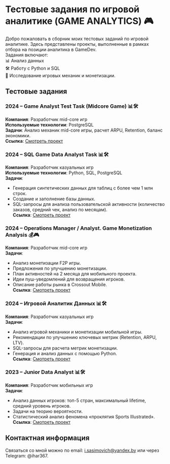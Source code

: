 # Тестовые задания по игровой аналитике (GAME ANALYTICS) 🎮

Добро пожаловать в сборник моих тестовых заданий по игровой аналитике. Здесь представлены проекты, выполненные в рамках отбора на позиции аналитика в GameDev.  
Задания включают:  
📊 Анализ данных  
🛠️ Работу с Python и SQL  
🎯 Исследование игровых механик и монетизации.

## Тестовые задания

### 2024 – Game Analyst Test Task (Midcore Game) 📊🛠️  
**Компания**: Разработчик mid-core игр  
**Используемые технологии**: PostgreSQL  
**Задачи**: Анализ механик mid-core игры, расчет ARPU, Retention, баланс экономики.  
**Ссылка**: [Смотреть проект](https://github.com/i-sasimovich/Test-tasks/tree/main/GameDev.Game_Analytics-Test-tasks/2024_Game_Analyst_Test_Task___Midcore_game_Analysis)

### 2024 – SQL Game Data Analyst Task  📊🛠️
**Компания**: Разработчик казуальных игр  
**Используемые технологии**: Python, SQL, PostgreSQL  
**Задачи**:  
* Генерация синтетических данных для таблиц с более чем 1 млн строк.
* Создание и заполнение базы данных.
* SQL-запросы для анализа пользовательской активности (количество заказов, средний чек, анализ по месяцам).  
**Ссылка**: [Смотреть проект](https://github.com/i-sasimovich/Test-tasks/tree/main/GameDev.Game_Analytics-Test-tasks/2024_SQL_Game_Data_Analyst_Task)

### 2024 – Operations Manager / Analyst. Game Monetization Analysis 💰🎮
**Компания**: Разработчик mid-core игр  
**Задачи**:  
* Анализ монетизации F2P игры.
* Предложения по улучшению монетизации.
* План активностей на 2 месяца для мобильного проекта.
* Идеи пуш-уведомлений для возвращения игроков.
* Описание работы рынка в Crossout Mobile.  
**Ссылка**: [Смотреть проект](https://github.com/i-sasimovich/Test-tasks/tree/main/GameDev.Game_Analytics-Test-tasks/2024_Operations_Manager_Game_Monetization_Analysis)

### 2024 – Игровой Аналитик Данных  📊🛠️
**Компания**: Разработчик казуальных игр  
**Задачи**:  
* Анализ игровой механики и монетизации мобильной игры.
* Рекомендации по улучшению ключевых метрик (Retention, ARPU, LTV).
* SQL-запросы для расчета метрик монетизации.
* Генерация и анализ данных с помощью Python.  
**Ссылка**: [Смотреть проект](https://github.com/i-sasimovich/Test-tasks/tree/main/GameDev.Game_Analytics-Test-tasks/2024_Game_Analyst_Mobile_Game_Analysis_Project)

### 2023 – Junior Data Analyst  📊🛠️
**Компания**: Разработчик мобильных игр  
**Задачи**:  
* Анализ данных игроков: топ-5 стран, максимальный lifetime, средний уровень игроков.
* Задачи на теорию вероятности.
* Статистический анализ феномена «проклятия Sports Illustrated».  
**Ссылка**: [Смотреть проект](https://github.com/i-sasimovich/Test-tasks/tree/main/GameDev.Game_Analytics-Test-tasks/2023_Junior_Data_Analyst_Test_Task)


## Контактная информация
Связаться со мной можно по email: i.sasimovich@yandex.by или через Telegram: @ihar367.
